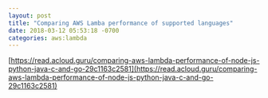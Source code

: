 ```yaml
---
layout: post
title: "Comparing AWS Lamba performance of supported languages"
date: 2018-03-12 05:53:18 -0700
categories: aws:lambda
---
```

[https://read.acloud.guru/comparing-aws-lambda-performance-of-node-js-python-java-c-and-go-29c1163c2581](https://read.acloud.guru/comparing-aws-lambda-performance-of-node-js-python-java-c-and-go-29c1163c2581)
